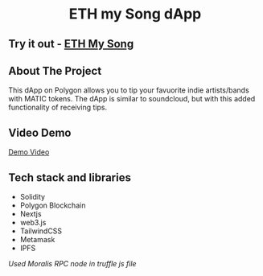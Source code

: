 <p align="center">
  <h1 align="center">ETH my Song dApp</h1>
</p>

## Try it out - [ETH My Song](https://ethmysong.xyz)

## About The Project

This dApp on Polygon allows you to tip your favuorite indie artists/bands with MATIC tokens. The dApp is similar to soundcloud, but with this added functionality of receiving tips.

## Video Demo
[Demo Video](https://www.youtube.com/watch?v=U_RKD7fRYJE)

## Tech stack and libraries
 - Solidity
 - Polygon Blockchain
 - Nextjs
 - web3.js
 - TailwindCSS
 - Metamask
 - IPFS

*Used Moralis RPC node in truffle js file*
